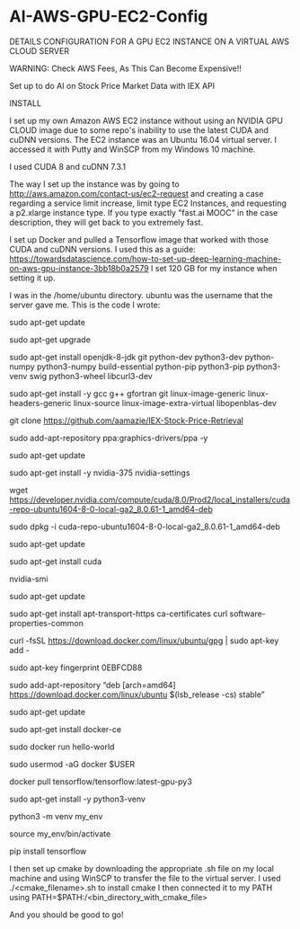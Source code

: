 # AI-AWS-GPU-EC2-Config

DETAILS CONFIGURATION FOR A GPU EC2 INSTANCE ON A VIRTUAL AWS CLOUD SERVER

WARNING: Check AWS Fees, As This Can Become Expensive!!

Set up to do AI on Stock Price Market Data with IEX API

INSTALL

I set up my own Amazon AWS EC2 instance without using an NVIDIA GPU CLOUD image due to some repo's inability to use the latest CUDA and cuDNN versions. The EC2 instance was an Ubuntu 16.04 virtual server. I accessed it with Putty and WinSCP from my Windows 10 machine.

I used CUDA 8 and cuDNN 7.3.1

The way I set up the instance was by going to http://aws.amazon.com/contact-us/ec2-request and creating a case regarding a service limit increase, limit type EC2 Instances, and requesting a p2.xlarge instance type. If you type exactly "fast.ai MOOC" in the case description, they will get back to you extremely fast.

I set up Docker and pulled a Tensorflow image that worked with those CUDA and cuDNN versions. I used this as a guide: https://towardsdatascience.com/how-to-set-up-deep-learning-machine-on-aws-gpu-instance-3bb18b0a2579 I set 120 GB for my instance when setting it up.

I was in the /home/ubuntu directory. ubuntu was the username that the server gave me. This is the code I wrote:

sudo apt-get update

sudo apt-get upgrade

sudo apt-get install openjdk-8-jdk git python-dev python3-dev python-numpy python3-numpy build-essential python-pip python3-pip python3-venv swig python3-wheel libcurl3-dev

sudo apt-get install -y gcc g++ gfortran git linux-image-generic linux-headers-generic linux-source linux-image-extra-virtual libopenblas-dev

git clone https://github.com/aamazie/IEX-Stock-Price-Retrieval

sudo add-apt-repository ppa:graphics-drivers/ppa -y

sudo apt-get update

sudo apt-get install -y nvidia-375 nvidia-settings

wget https://developer.nvidia.com/compute/cuda/8.0/Prod2/local_installers/cuda-repo-ubuntu1604-8-0-local-ga2_8.0.61-1_amd64-deb

sudo dpkg -i cuda-repo-ubuntu1604-8-0-local-ga2_8.0.61-1_amd64-deb

sudo apt-get update

sudo apt-get install cuda

nvidia-smi

sudo apt-get update

sudo apt-get install apt-transport-https ca-certificates curl software-properties-common

curl -fsSL https://download.docker.com/linux/ubuntu/gpg | sudo apt-key add -

sudo apt-key fingerprint 0EBFCD88

sudo add-apt-repository “deb [arch=amd64] https://download.docker.com/linux/ubuntu $(lsb_release -cs) stable”

sudo apt-get update

sudo apt-get install docker-ce

sudo docker run hello-world

sudo usermod -aG docker $USER

docker pull tensorflow/tensorflow:latest-gpu-py3

sudo apt-get install -y python3-venv

python3 -m venv my_env

source my_env/bin/activate

pip install tensorflow

I then set up cmake by downloading the appropriate .sh file on my local machine and using WinSCP to transfer the file to the virtual server. I used ./<cmake_filename>.sh to install cmake I then connected it to my PATH using PATH=$PATH:/<bin_directory_with_cmake_file>

And you should be good to go!
